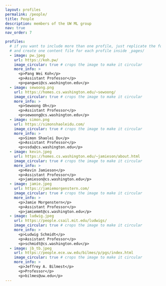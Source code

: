 ```yaml
---
layout: profiles
permalink: /people/
title: People
description: members of the UW ML group
nav: true
nav_order: 7

profiles:
  # if you want to include more than one profile, just replicate the following block
  # and create one content file for each profile inside _pages/
  - image: pw.jpeg
    url: https://koh.pw/
    image_circular: true # crops the image to make it circular
    more_info: >
      <p>Pang Wei Koh</p>
      <p>Assistant Professor</p>
      <p>pangwei@cs.washington.edu</p>
  - image: sewoong.png
    url: https://homes.cs.washington.edu/~sewoong/
    image_circular: true # crops the image to make it circular
    more_info: >
      <p>Sewoong Oh</p>
      <p>Assistant Professor</p>
      <p>sewoong@cs.washington.edu</p>
  - image: simon.png
    url: https://simonshaoleidu.com/
    image_circular: true # crops the image to make it circular
    more_info: >
      <p>Simon Shaolei Du</p>
      <p>Assistant Professor</p>
      <p>ssdu@cs.washington.edu</p>
  - image: kevin.jpeg
    url: https://homes.cs.washington.edu/~jamieson/about.html
    image_circular: true # crops the image to make it circular
    more_info: >
      <p>Kevin Jamieson</p>
      <p>Assistant Professor</p>
      <p>jamieson@cs.washington.edu</p>
  - image: jamie.jpeg
    url: https://jamiemorgenstern.com/
    image_circular: true # crops the image to make it circular
    more_info: >
      <p>Jamie Morgenstern</p>
      <p>Assistant Professor</p>
      <p>jamiemmt@cs.washington.edu</p>
  - image: ludwig.jpeg
    url: https://people.csail.mit.edu/ludwigs/
    image_circular: true # crops the image to make it circular
    more_info: >
      <p>Ludwig Schmidt</p>
      <p>Assistant Professor</p>
      <p>schmidt@cs.washington.edu</p>
  - image: jb_tb.jpeg
    url: https://people.ece.uw.edu/bilmes/p/pgs/index.html
    image_circular: true # crops the image to make it circular
    more_info: >
      <p>Jeffrey A. Bilmest</p>
      <p>Professor</p>
      <p>bilmes@uw.edu</p>
---
```

